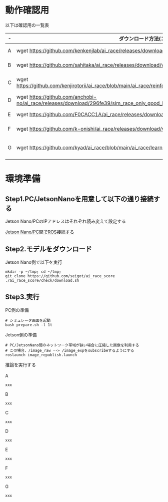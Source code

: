 # 動作確認用

以下は確認用の一覧表

|  -  |  ダウンロード方法(コマンド)  |  ■ 動かし方  |  備考  |
| ---- | ---- | ---- | ---- |
|  A  |  wget https://github.com/kenkenjlab/ai_race/releases/download/v1.1/20210114_ddqn_per_ckpt0109_trt.pth  |  python inference_from_image.py --trt_module --trt_model 20210114_ddqn_per_ckpt0109_trt.pth  |  デフォルトのinference_from_image.pyでよさそう  |
|  B  |  wget https://github.com/sahitaka/ai_race/releases/download/v1.2/0115_with_noise_trt.pth  |  "cd ~/catkin_ws/src/ai_race/learning/scripts python inference_from_image.py --trt_module --trt_model 0115_with_noise_trt.pth"  |  デフォルトのinference_from_image.pyでよさそう  |
|  C  |  wget https://github.com/kenjirotorii/ai_race/blob/main/ai_race/reinforcement_learning/trt_model/dqn_20210114_trt.pth  |  "$ cd ~/catkin_ws/src/ai_race/ai_race/reinforcement_learning/scripts $ python inference_from_image.py --trt_module --trt_model ~/catkin_ws/src/ai_race/ai_race/reinforcement_learning/trt_model/dqn_20210114_trt.pth"  |  "以下を使う必要ありそう https://github.com/kenjirotorii/ai_race/blob/main/ai_race/reinforcement_learning/scripts/inference_from_image.py"  |
|  D  |  wget https://github.com/anchobi-no/ai_race/releases/download/296fe39/sim_race_only_good_level2_epoch.21.pth  |  python inference_from_image.py --model simplenet --pretrained_model sim_race_only_good_level2_epoch.21.pth  |  デフォルトのinference_from_image.pyでよさそう？  |
|  E  |  wget https://github.com/F0CACC1A/ai_race/releases/download/v2.0/20210113_simplenet_trt.pth  |  python inference_from_image.py --trt_module --trt_model 20210113_simplenet_trt.pth --model simplenet  |  デフォルトのinference_from_image.pyでよさそう  |
|  F  |  wget https://github.com/k-onishi/ai_race/releases/download/v0.2/20210101_model_trt.pth  |  "cd ~/catkin_ws/src/ai_race/ai_race/learning/scripts python inference_from_image.py --trt_module --trt_model 20210101_model_trt.pth"  |  デフォルトのinference_from_image.pyでよさそう  |
|  G  |  wget https://github.com/kyad/ai_race/blob/main/ai_race/learning/scripts/20210105a-simplenet_trt_fp16.pth  |  python inference_from_image.py --model simplenet --trt_module --trt_model 20210105a-simplenet_trt_fp16.pth  |  "「simplenetの実装はフォーク前のリポジトリから変更しているので、ai_race/ai_race/learning/scripts以下はこのリポジトリの実装を使ってください。」のコメントより以下をコピーして動かすhttps://github.com/kyad/ai_race/tree/main/ai_race/learning/scripts"  |


# 環境準備
## Step1.PC/JetsonNanoを用意して以下の通り接続する <br>

Jetson Nano/PCのIPアドレスはそれぞれ読み変えて設定する

[Jetson Nano/PC間でROS接続する](https://qiita.com/seigot/items/a6eaebccfd427bb315b4)

## Step2.モデルをダウンロード

Jetson Nano側で以下を実行

```
mkdir -p ~/tmp; cd ~/tmp;
git clone https://github.com/seigot/ai_race_score
./ai_race_score/check/download.sh
```

## Step3.実行

PC側の準備

```
# シミュレータ画面を起動
bash prepare.sh -l 1t
```

Jetson側の準備

```
# PC/JetsonNano間のネットワーク帯域が狭い場合に圧縮した画像を利用する
# この場合、/image_raw --> /image_expをsubscribeするようにする
roslaunch image_republish.launch
```

推論を実行する<br>
<br>
A

```
xxx
```

B
```
xxx
```

C

```
xxx
```

D

```
xxx
```

E

```
xxx
```

F

```
xxx
```

G

```
xxx
```
